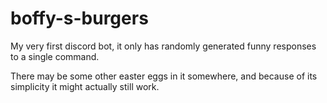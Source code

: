 # boffy-s-burgers
My very first discord bot, it only has randomly generated funny responses to a single command.

There may be some other easter eggs in it somewhere, and because of its simplicity it might actually still work.
